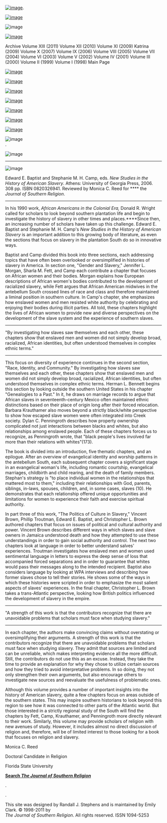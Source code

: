 [![image](../index_top_logo_.jpg)](http://jsr.fsu.edu/).

[![image](../index_top.jpg)](http://jsr.fsu.edu/)

![image](../../production/page_2_strip.jpg)

[![image](../New_Vol_13.png)](Front13.html)

Archive Volume XIII (2011) Volume XII (2010) Volume XI (2009) Katrina
(2009) Volume X (2007) Volume IX (2006) Volume VIII (2005) Volume VII
(2004) Volume VI (2003) Volume V (2002) Volume IV (2001) Volume III
(2000) Volume II (1999) Volume I (1998) Main Page

[![image](../page_2_link_4_mast.jpg)](http://jsr.fsu.edu/ed.htm)

[![image](../page_2_link_5_ed_policies.jpg)](http://jsr.fsu.edu/mission.htm)

[![image](../page_2_link_6_article_sub.jpg)](http://jsr.fsu.edu/submit.htm)

[![image](../page_2_link_7_book_rev.jpg)](http://jsr.fsu.edu/reviews.htm)

[![image](../page_2_link_8_hill_award.jpg)](http://jsr.fsu.edu/award.htm)

[![image](../page_2_link_9_advertisers.jpg)](http://jsr.fsu.edu/ads.htm)

[![image](../page_2_link_99_email.jpg)](mailto:aremillard@francis.edu)

![image](../../production/page_2_width_line_side.jpg) \
 .

![image](../../production/page_2_width_line_top.jpg)

* * * * *

![image](Reviews/NewStudiesintheHistory.jpg)

Edward E. Baptist and Stephanie M. H. Camp, eds. *New Studies in the
History of American Slavery*. Athens: University of Georgia Press, 2006.
308 pp. ISBN 0820326941. Reviewed by Monica C. Reed for **** the
*Journal of Southern Religion*.

* * * * *

In his 1990 work, *African Americans in the Colonial Era,* Donald R.
Wright called for scholars to look beyond southern plantation life and
begin to investigate the history of slavery in other times and
places.****Since then, an increasing number of scholars have taken up
this challenge. Edward E. Baptist and Stephanie M. H. Camp's *New
Studies in the History of American Slavery* is an important addition to
this growing body of literature, as even the sections that focus on
slavery in the plantation South do so in innovative ways.

Baptist and Camp divided this book into three sections, each addressing
topics that have often been overlooked or oversimplified in histories of
slavery in America. In section one, "Gender and Slavery," Jennifer L.
Morgan, Sharla M. Fett, and Camp each contribute a chapter that focuses
on African women and their bodies. Morgan explains how European
descriptions of African women's bodies contributed to the development of
racialized slavery, while Fett argues that African American midwives in
the antebellum South crossed lines of race and class and therefore
maintained a liminal position in southern culture. In Camp's chapter,
she emphasizes how enslaved women and men resisted white authority by
celebrating and enjoying their bodies during illicit parties. All told,
these chapters highlight the lives of African women to provide new and
diverse perspectives on the development of the slave system and the
experience of southern slaves.

* * * * *

"By investigating how slaves saw themselves and each other, these
chapters show that enslaved men and women did not simply develop broad,
racialized, African identities, but often understood themselves in
complex ethnic terms."

* * * * *

This focus on diversity of experience continues in the second section,
"Race, Identity, and Community." By investigating how slaves saw
themselves and each other, these chapters show that enslaved men and
women did not simply develop broad, racialized, African identities, but
often understood themselves in complex ethnic terms. Herman L. Bennett
begins this section by looking outside the southern United States in his
chapter "Genealogies to a Past." In it, he draws on marriage records to
argue that African slaves in seventeenth-century Mexico often maintained
ethnic distinctions based on their place of origin long after their
forced relocation. Barbara Krauthamer also moves beyond a strictly
black/white perspective to show how escaped slave women were often
integrated into Creek society. Dylan C. Penningroth describes how
property ownership complicated not just interactions between blacks and
whites, but also relationships among enslaved people. Each of these
chapters forces us to recognize, as Penningroth wrote, that "black
people's lives involved far more than their relations with whites"(173).

The book is divided into an introduction, five thematic chapters, and an
epilogue. After an overview of evangelical identity and worship patterns
in the antebellum South, each subsequent chapter covers a significant
stage in an evangelical woman's life, including romantic courtship,
evangelical marriages, childbirth and child rearing, and the death of
family members. Stephan's strategy is "to place individual women in the
relationships that mattered most to them," including their relationships
with God, parents, siblings, in-laws, spouses, children, and, in some
cases, slaves (10). He demonstrates that each relationship offered
unique opportunities and limitations for women to experience their faith
and exercise spiritual authority.

In part three of this work, "The Politics of Culture in Slavery,"
Vincent Brown, Phillip Troutman, Edward E. Baptist, and Christopher L.
Brown authored chapters that focus on issues of political and cultural
authority and power. Vincent Brown describes different ways in which
slaves and slave owners in Jamaica understood death and how they
attempted to use these understandings in order to gain social authority
and control. The next two chapters look at language in order to better
understand salves' experiences. Troutman investigates how enslaved men
and women used sentimental language in letters to express the deep sense
of loss that accompanied forced separations and in order to guarantee
that whites would pass their messages along to the intended recipient.
Baptist also considers language by looking at WPA interviews and
describing how former slaves chose to tell their stories. He shows some
of the ways in which these histories were scripted in order to emphasize
the most salient aspects of slaves' experiences. In the final chapter,
Christopher L. Brown takes a trans-Atlantic perspective, looking how
British politics influenced the development of slavery in the empire.

* * * * *

"A strength of this work is that the contributors recognize that there
are unavoidable problems that scholars must face when studying slavery."

* * * * *

In each chapter, the authors make convincing claims without overstating
or oversimplifying their arguments. A strength of this work is that the
contributors recognize that there are unavoidable problems that scholars
must face when studying slavery. They admit that sources are limited and
can be unreliable, which makes interpreting evidence all the more
difficult. Still, the contributors do not use this as an excuse.
Instead, they take the time to provide an explanation for why they chose
to utilize certain sources and how they tried to avoid interpretative
problems. In so doing, they not only strengthen their own arguments, but
also encourage others to investigate new sources and reevaluate the
usefulness of problematic ones.

Although this volume provides a number of important insights into the
history of American slavery, quite a few chapters focus on areas outside
of the southern states. This may inspire southern historians to look
beyond this region to see how it was connected to other parts of the
Atlantic world. But those interested in a strictly regional study of the
South will find the chapters by Fett, Camp, Krauthamer, and Penningroth
more directly relevant to their work. Similarly, this volume may provide
scholars of religion with new avenues of study. However, it includes
almost no direct discussion of religion and, therefore, will be of
limited interest to those looking for a book that focuses on religion
and slavery.

Monica C. Reed

Doctoral Candidate in Religion

Florida State University

**[Search *The Journal of Southern
Religion*](http://jsr.fsu.edu/search.htm)**

.

.

This site was designed by Randall J. Stephens and is maintained by Emily
Clark. © 1998-2011 by \
 *The Journal of Southern Religion*. All rights reserved. ISSN 1094-5253
